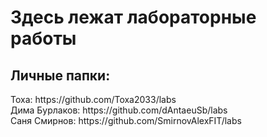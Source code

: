 Здесь лежат лабораторные работы
====
<h2>Личные папки:</h2>
Тоха: https://github.com/Toxa2033/labs <br />
Дима Бурлаков: https://github.com/dAntaeuSb/labs <br />
Саня Смирнов: https://github.com/SmirnovAlexFIT/labs <br />
